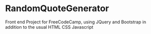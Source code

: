# RandomQuoteGenerator
Front end Project for FreeCodeCamp, using JQuery and Bootstrap in addition to the usual HTML CSS Javascript

